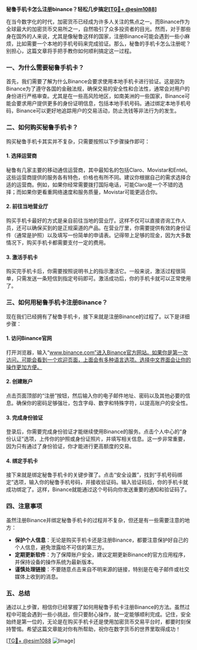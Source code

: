 **秘鲁手机卡怎么注册binance？轻松几步搞定[[TG💪+ @esim1088](https://t.me/s/esim1088)]**

在当今数字化的时代，加密货币已经成为许多人关注的焦点之一。而Binance作为全球最大的加密货币交易所之一，自然吸引了众多投资者的目光。然而，对于那些身在国外的人来说，尤其是像秘鲁这样的国家，注册Binance可能会遇到一些小麻烦，比如需要一个本地的手机号码来完成验证。那么，秘鲁的手机卡怎么注册呢？别担心，这篇文章将手把手教你如何顺利搞定这一过程。

### 一、为什么需要秘鲁手机卡？

首先，我们需要了解为什么Binance会要求使用本地手机卡进行验证。这是因为Binance为了遵守各国的金融法规，确保交易的安全性和合法性，通常会对用户的身份进行严格审查。尤其是在一些高风险地区，如南美洲的一些国家，Binance可能会要求用户提供更多的身份证明信息，包括本地手机号码。通过绑定本地手机号码，Binance可以更好地追踪用户的交易活动，防止洗钱等非法行为的发生。

### 二、如何购买秘鲁手机卡？

购买秘鲁手机卡其实并不复杂，只需要按照以下步骤操作即可：

#### 1. 选择运营商

秘鲁有几家主要的移动通信运营商，其中最知名的包括Claro、Movistar和Entel。这些运营商提供的服务各有特色，价格也有所不同。建议你根据自己的需求选择合适的运营商。例如，如果你经常需要拨打国际电话，可能Claro是一个不错的选择；而如果你更看重网络速度和服务质量，Movistar可能更适合你。

#### 2. 前往当地营业厅

购买手机卡最好的方式是亲自前往当地的营业厅。这样不仅可以直接咨询工作人员，还可以确保买到的是正规渠道的产品。在营业厅里，你需要提供有效的身份证件（通常是护照）以及填写一份简单的申请表。记得带上足够的现金，因为大多数情况下，购买手机卡都需要支付一定的费用。

#### 3. 激活手机卡

购买完手机卡后，你需要按照说明书上的指示激活它。一般来说，激活过程很简单，只需发送一条短信到指定号码即可。激活成功后，你的手机卡就可以正常使用了。

### 三、如何用秘鲁手机卡注册Binance？

现在我们已经拥有了秘鲁手机卡，接下来就是注册Binance的过程了。以下是详细步骤：

#### 1. 访问Binance官网

打开浏览器，输入“www.binance.com”进入Binance官方网站。如果你是第一次访问，可能会看到一个欢迎页面，上面会有多种语言选项。选择中文界面会让你的操作更加方便。

#### 2. 创建账户

点击页面顶部的“注册”按钮，然后输入你的电子邮件地址、密码以及其他必要的信息。确保你的密码足够强壮，包含字母、数字和特殊字符，以提高账户的安全性。

#### 3. 完成身份验证

登录后，你需要完成身份验证才能继续使用Binance的服务。点击个人中心的“身份认证”选项，上传你的护照或身份证照片，并填写相关信息。这一步非常重要，因为只有通过了身份验证，你才能进行更高额度的交易。

#### 4. 绑定手机卡

接下来就是绑定秘鲁手机卡的关键步骤了。点击“安全设置”，找到“手机号码绑定”选项，输入你的秘鲁手机号码，并接收验证码。输入验证码后，你的手机卡就成功绑定了。这样，Binance就能通过这个号码向你发送重要的通知和验证码了。

### 四、注意事项

虽然注册Binance并绑定秘鲁手机卡的过程并不复杂，但还是有一些需要注意的地方：

- **保护个人信息**：无论是购买手机卡还是注册Binance，都要注意保护好自己的个人信息，避免泄露给不可信的第三方。
- **定期更新软件**：为了保障账户安全，建议定期更新Binance的官方应用程序，并保持设备的操作系统为最新版本。
- **谨慎处理链接**：不要随意点击来自不明来源的链接，特别是在电子邮件或社交媒体上收到的消息。

### 五、总结

通过以上步骤，相信你已经掌握了如何用秘鲁手机卡注册Binance的方法。虽然过程中可能会遇到一些小挑战，但只要耐心操作，就一定能够顺利完成。记住，安全始终是第一位的，无论是在购买手机卡还是使用加密货币交易平台时，都要时刻保持警惕。希望这篇文章能对你有所帮助，祝你在数字货币的世界里取得成功！

[[TG💪+ @esim1088](https://t.me/s/esim1088) ![Image](https://i.postimg.cc/4NQfJmqS/Snipaste-2025-05-13-00-14-12.png)]